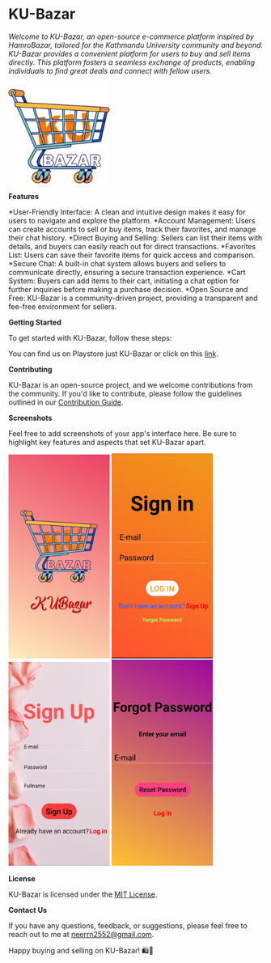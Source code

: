 # **KU-Bazar**

*Welcome to KU-Bazar, an open-source e-commerce platform inspired by HamroBazar, tailored for the Kathmandu University community and beyond. KU-Bazar provides a convenient platform for users to buy and sell items directly. This platform fosters a seamless exchange of products, enabling individuals to find great deals and connect with fellow users.*


<img src="https://github.com/Neer-rn/KU-Bazar/blob/main/app/src/main/res/drawable/logo.png" alt="Sample Image" width="200">


**Features**

*User-Friendly Interface: A clean and intuitive design makes it easy for users to navigate and explore the platform.
*Account Management: Users can create accounts to sell or buy items, track their favorites, and manage their chat history.
*Direct Buying and Selling: Sellers can list their items with details, and buyers can easily reach out for direct transactions.
*Favorites List: Users can save their favorite items for quick access and comparison.
*Secure Chat: A built-in chat system allows buyers and sellers to communicate directly, ensuring a secure transaction experience.
*Cart System: Buyers can add items to their cart, initiating a chat option for further inquiries before making a purchase decision.
*Open Source and Free: KU-Bazar is a community-driven project, providing a transparent and fee-free environment for sellers.

**Getting Started**

To get started with KU-Bazar, follow these steps:

You can find us on Playstore just KU-Bazar or click on this [link](https://www.youtube.com "For now this will open youtube until we upload our app in playstore").

**Contributing**

KU-Bazar is an open-source project, and we welcome contributions from the community. If you'd like to contribute, please follow the guidelines outlined in our [Contribution Guide]().

**Screenshots**

Feel free to add screenshots of your app's interface here. Be sure to highlight key features and aspects that set KU-Bazar apart.

<img src="https://github.com/Neer-rn/KU-Bazar/blob/main/app/src/main/res/drawable/s1.jpg" alt="Sample Image" width="200"> <img src="https://github.com/Neer-rn/KU-Bazar/blob/main/app/src/main/res/drawable/s2.jpg" alt="Sample Image" width="200"> <img src="https://github.com/Neer-rn/KU-Bazar/blob/main/app/src/main/res/drawable/s3.jpg" alt="Sample Image" width="200"> <img src="https://github.com/Neer-rn/KU-Bazar/blob/main/app/src/main/res/drawable/s4.jpg" alt="Sample Image" width="200">


**License**

KU-Bazar is licensed under the [MIT License]().

**Contact Us**

If you have any questions, feedback, or suggestions, please feel free to reach out to me at [neerrn2552@gmail.com](mailto:neerrn2552@gmail.com).

Happy buying and selling on KU-Bazar! 🛍️🚀
